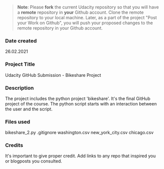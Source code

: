 >**Note**: Please **fork** the current Udacity repository so that you will have a **remote** repository in **your** Github account. Clone the remote repository to your local machine. Later, as a part of the project "Post your Work on Github", you will push your proposed changes to the remote repository in your Github account.

### Date created
26.02.2021

### Project Title
Udacity GitHub Submission - Bikeshare Project

### Description
The project includes the python project 'bikeshare'. It's the final GitHub project of the course.
The python script starts with an interaction between the user and the script.

### Files used
bikeshare_2.py
.gitignore
washington.csv
new_york_city.csv
chicago.csv

### Credits
It's important to give proper credit. Add links to any repo that inspired you or blogposts you consulted.

